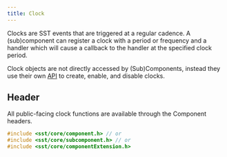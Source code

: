 ```yaml
---
title: Clock
---
```


Clocks are SST events that are triggered at a regular cadence. A (sub)component can register a clock with a period or frequency and a handler which will cause a callback to the handler at the specified clock period.

Clock objects are not directly accessed by (Sub)Components, instead they use their own [API](../component/time/registerClock) to create, enable, and disable clocks.


## Header
All public-facing clock functions are available through the Component headers.
```cpp
#include <sst/core/component.h> // or
#include <sst/core/subcomponent.h> // or
#include <sst/core/componentExtension.h>
```